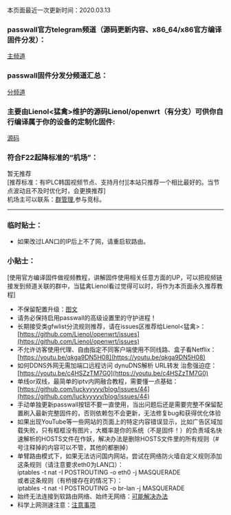 本页面最近一次更新时间：2020.03.13
### passwall官方telegram频道（源码更新内容、x86_64/x86官方编译固件分发）：       
[主频道](https://t.me/passwall)            
### passwall固件分发分频道汇总：             
[分频道](./sub.md)               
### 主要由Lienol<猛禽>维护的源码Lienol/openwrt（有分支）可供你自行编译属于你的设备的定制化固件:             
[源码](./code.md)                   
### 符合F22起降标准的“机场”：    
暂无推荐         
[推荐标准：有IPLC韩国视频节点、支持月付][本站只推荐一个相比最好的。当节点波动且不及时优化时，会更换推荐]             
机场主可以联系：[群管理](https://t.me/wefuxkgfw),参与竞标。                

------------------------------------------------------------------------------------
### 临时贴士：            
* 如果改过LAN口的IP后上不了网，请重启软路由。     
### 小贴士：       
[使用官方编译固件做视频教程，讲解固件使用相关任意方面的UP，可以把视频链接发到频道关联的群中，当猛禽Lienol看过觉得可以时，将作为本页面永久推荐教程]   
* 不保留配置升级：[图文](./upgrade.md)                 
* 请务必保持启用passwall的高级设置里的守护进程！           
* 长期接受类gfwlist分流规则推荐，请在issues区推荐给Lienol<猛禽>：                        
[https://github.com/Lienol/openwrt/issues](https://github.com/Lienol/openwrt/issues)                                
* 不允许访客使用代理、自由指定不同客户端使用不同线路、盒子看Netflix：               
[https://youtu.be/qkga9DN5H08](https://youtu.be/qkga9DN5H08)             
* 如何DDNS外网无需加端口远程访问 dynuDNS解析 URL转发 治愈强迫症：  
[https://youtu.be/c4HSZzTM7G0](https://youtu.be/c4HSZzTM7G0)         
* 单线or双线，最简单的iptv内网融合教程，需要懂一点基础：      
[https://github.com/luckyyyyy/blog/issues/44](https://github.com/luckyyyyy/blog/issues/44)            
* 手动单独更新passwall按钮不要一直使用，当出问题后还是需要完整不保留配置刷入最新完整固件的，否则依赖包不会更新，无法修复bug和获得优化体验          
* 如果出现YouTube等一些网站的页面上的特定内容错误显示，比如广告区域加载失败，只有框框没有图片，大概率是你的系统（不是固件！）的负责域名快速解析的HOSTS文件在作妖，解决办法是删除HOSTS文件里的所有规则（# 号注释掉的内容可以不管，其他的都删掉）               
* 单臂路由模式下，如果无法访问国内网站，尝试在网络防火墙自定义规则添加这条规则（请注意要求eth0为LAN口）：            
iptables -t nat -I POSTROUTING -o eth0 -j MASQUERADE           
或者这条规则（有桥接存在的情况下）：       
iptables -t nat -I POSTROUTING -o  br-lan  -j MASQUERADE            
* 始终无法连接到软路由网络、始终无网络：[可能解决办法](./winproxy.md)               
* 科学上网测速注意：[注意事项](./speed.md)                  

